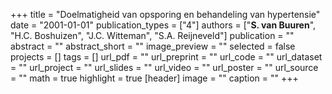 +++
title = "Doelmatigheid van opsporing en behandeling van hypertensie"
date = "2001-01-01"
publication_types = ["4"]
authors = ["**S. van Buuren**", "H.C. Boshuizen", "J.C. Witteman", "S.A. Reijneveld"]
publication = ""
abstract = ""
abstract_short = ""
image_preview = ""
selected = false
projects = []
tags = []
url_pdf = ""
url_preprint = ""
url_code = ""
url_dataset = ""
url_project = ""
url_slides = ""
url_video = ""
url_poster = ""
url_source = ""
math = true
highlight = true
[header]
image = ""
caption = ""
+++
